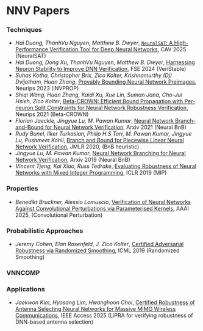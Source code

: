# NNV Papers

### Techniques

- _Hai Duong, ThanhVu Nguyen, Matthew B. Dwyer_, [`NeuralSAT`: A High-Performance Verification Tool for Deep Neural Networks](https://hocdot.github.io/assets/papers/duong2025neuralsat.pdf), CAV 2025 (NeuralSAT)
- _Hai Duong, Dong Xu, ThanhVu Nguyen, Matthew B. Dwyer_, [Harnessing Neuron Stability to Improve DNN Verification](https://hocdot.github.io/assets/papers/duong2024harnessing.pdf), FSE 2024 (VeriStable)
- _Suhas Kotha, Christopher Brix, Zico Kolter, Krishnamurthy (Dj) Dvijotham, Huan Zhang_, [Provably Bounding Neural Network Preimages](https://proceedings.neurips.cc/paper_files/paper/2023/file/fe061ec0ae03c5cf5b5323a2b9121bfd-Paper-Conference.pdf), Neurips 2023 (INVPROP)
- _Shiqi Wang, Huan Zhang, Kaidi Xu, Xue Lin, Suman Jana, Cho-Jui Hsieh, Zico Kolter_, [Beta-CROWN: Efficient Bound Propagation with Per-neuron Split Constraints for Neural Network Robustness Verification](https://proceedings.neurips.cc/paper/2021/file/fac7fead96dafceaf80c1daffeae82a4-Paper.pdf), Neurips 2021 (Beta-CROWN)
- _Florian Jaeckle, Jingyue Lu, M. Pawan Kumar_, [Neural Network Branch-and-Bound for Neural Network Verification](https://arxiv.org/pdf/2107.12855), Arxiv 2021 (Neural BnB)
- _Rudy Bunel, Ilker Turkaslan, Philip H.S Torr, M. Pawan Kumar, Jingyue Lu, Pushmeet Kohli_, [Branch and Bound for Piecewise Linear Neural Network Verification](https://www.jmlr.org/papers/volume21/19-468/19-468.pdf), JMLR 2020, (BnB heuristic)
- _Jingyue Lu, M. Pawan Kumar_, [Neural Network Branching for Neural Network Verification](https://arxiv.org/pdf/1912.01329), Arxiv 2019 (Neural BnB)
- _Vincent Tjeng, Kai Xiao, Russ Tedrake_, [Evaluating Robustness of Neural Networks with Mixed Integer Programming](https://arxiv.org/pdf/1711.07356), ICLR 2019 (MIP)

### Properties

- _Benedikt Bruckner, Alessio Lomuscio_, [Verification of Neural Networks Against Convolutional Perturbations via Parameterised Kernels](https://ojs.aaai.org/index.php/AAAI/article/view/34930), AAAI 2025, (Convolutional Perturbation)

### Probabilistic Approaches

- _Jeremy Cohen, Elan Rosenfeld, J. Zico Kolter_, [Certified Adversarial Robustness via Randomized Smoothing](https://proceedings.mlr.press/v97/cohen19c/cohen19c.pdf), ICML 2019 (Randomized Smoothing)

### VNNCOMP


### Applications

- _Jaekwon Kim, Hyosang Lim, Hwanghoon Choi_, [Certified Robustness of Antenna Selecting Neural Networks for Massive MIMO Wireless Communications](https://ieeexplore.ieee.org/abstract/document/11006645), IEEE Access 2025 (LiPRA for verifying robustness of DNN-based antenna selection)
